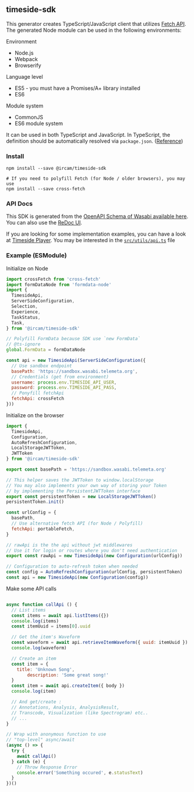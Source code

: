 ## timeside-sdk

This generator creates TypeScript/JavaScript client that utilizes [Fetch API](https://fetch.spec.whatwg.org/). The generated Node module can be used in the following environments:

Environment
* Node.js
* Webpack
* Browserify

Language level
* ES5 - you must have a Promises/A+ library installed
* ES6

Module system
* CommonJS
* ES6 module system

It can be used in both TypeScript and JavaScript. In TypeScript, the definition should be automatically resolved via `package.json`. ([Reference](http://www.typescriptlang.org/docs/handbook/typings-for-npm-packages.html))

### Install

```
npm install --save @ircam/timeside-sdk

# If you need to polyfill Fetch (for Node / older browsers), you may use
npm install --save cross-fetch
```

### API Docs

This SDK is generated from the [OpenAPI Schema of Wasabi available here](https://sandbox.wasabi.telemeta.org/timeside/api/schema/).    
You can also use the [ReDoc UI](https://sandbox.wasabi.telemeta.org/timeside/api/docs/).

If you are looking for some implementation examples, you can have a look at [Timeside Player](https://github.com/Ircam-Web/timeside-player/).
You may be interested in the [`src/utils/api.ts`](https://github.com/Ircam-Web/timeside-player/blob/master/src/utils/api.ts) file

### Example (ESModule)

Initialize on Node

```javascript
import crossFetch from 'cross-fetch'
import formDataNode from 'formdata-node'
import {
  TimesideApi,
  ServerSideConfiguration,
  Selection,
  Experience,
  TaskStatus,
  Task,
} from '@ircam/timeside-sdk'

// Polyfill FormData because SDK use `new FormData`
// @ts-ignore
global.FormData = formDataNode

const api = new TimesideApi(ServerSideConfiguration({
  // Use sandbox endpoint
  basePath: 'https://sandbox.wasabi.telemeta.org',
  // Credentials (get from environment)
  username: process.env.TIMESIDE_API_USER,
  password: process.env.TIMESIDE_API_PASS,
  // Ponyfill fetchApi
  fetchApi: crossFetch
}))
```

Initialize on the browser

```javascript
import {
  TimesideApi,
  Configuration,
  AutoRefreshConfiguration,
  LocalStorageJWTToken,
  JWTToken
} from '@ircam/timeside-sdk'

export const basePath = 'https://sandbox.wasabi.telemeta.org'

// This helper saves the JWTToken to window.localStorage
// You may also implements your own way of storing your Token
// by implementing the PersistentJWTToken interface
export const persistentToken = new LocalStorageJWTToken()
persistentToken.init()

const urlConfig = {
  basePath,
  // Use alternative fetch API (for Node / Polyfill)
  fetchApi: portableFetch,
}

// rawApi is the the api without jwt middlewares
// Use it for login or routes where you don't need authentication
export const rawApi = new TimesideApi(new Configuration(urlConfig))

// Configuration to auto-refresh token when needed
const config = AutoRefreshConfiguration(urlConfig, persistentToken)
const api = new TimesideApi(new Configuration(config))
```

Make some API calls

```javascript

async function callApi () {
  // List items
  const items = await api.listItems({})
  console.log(items)
  const itemUuid = items[0].uuid

  // Get the item's Waveform
  const waveform = await api.retrieveItemWaveform({ uuid: itemUuid })
  console.log(waveform)

  // Create an item
  const item = {
    title: 'Unknown Song',
		description: 'Some great song!'
  }
  const item = await api.createItem({ body })
  console.log(item)

  // And get/create :
  // Annotations, Analysis, AnalysisResult,
  // Transcode, Visualization (like Spectrogram) etc..
  // ...
}

// Wrap with anonymous function to use
// "top-level" async/await
(async () => {
  try {
    await callApi()
  } catch (e) {
    // Throw Response Error
    console.error('Something occured', e.statusText)
  }
})()
```
